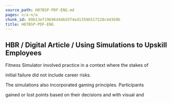 ```yaml
---
source_path: H07BSP-PDF-ENG.md
pages: n/a-n/a
chunk_id: 09b13ef19696d4d6d3f4ed13596517228c44369b
title: H07BSP-PDF-ENG
---
```

## HBR / Digital Article / Using Simulations to Upskill Employees

Fitness Simulator involved practice in a context where the stakes of

initial failure did not include career risks.

The simulations also incorporated gaming principles. Participants

gained or lost points based on their decisions and with visual and
